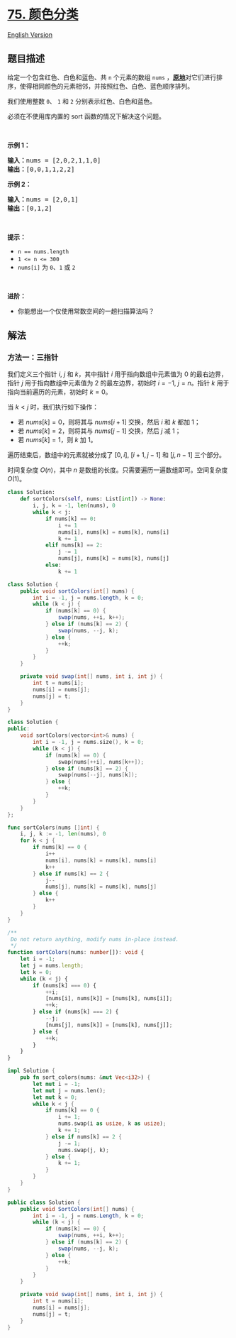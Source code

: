 # [75. 颜色分类](https://leetcode.cn/problems/sort-colors)

[English Version](/solution/0000-0099/0075.Sort%20Colors/README_EN.md)

## 题目描述

<!-- 这里写题目描述 -->

<p>给定一个包含红色、白色和蓝色、共&nbsp;<code>n</code><em> </em>个元素的数组<meta charset="UTF-8" />&nbsp;<code>nums</code>&nbsp;，<strong><a href="https://baike.baidu.com/item/%E5%8E%9F%E5%9C%B0%E7%AE%97%E6%B3%95" target="_blank">原地</a></strong>对它们进行排序，使得相同颜色的元素相邻，并按照红色、白色、蓝色顺序排列。</p>

<p>我们使用整数 <code>0</code>、&nbsp;<code>1</code> 和 <code>2</code> 分别表示红色、白色和蓝色。</p>

<ul>
</ul>

<p>必须在不使用库内置的 sort 函数的情况下解决这个问题。</p>

<p>&nbsp;</p>

<p><strong>示例 1：</strong></p>

<pre>
<strong>输入：</strong>nums = [2,0,2,1,1,0]
<strong>输出：</strong>[0,0,1,1,2,2]
</pre>

<p><strong>示例 2：</strong></p>

<pre>
<strong>输入：</strong>nums = [2,0,1]
<strong>输出：</strong>[0,1,2]
</pre>

<p>&nbsp;</p>

<p><strong>提示：</strong></p>

<ul>
	<li><code>n == nums.length</code></li>
	<li><code>1 &lt;= n &lt;= 300</code></li>
	<li><code>nums[i]</code> 为 <code>0</code>、<code>1</code> 或 <code>2</code></li>
</ul>

<p>&nbsp;</p>

<p><strong>进阶：</strong></p>

<ul>
	<li>你能想出一个仅使用常数空间的一趟扫描算法吗？</li>
</ul>

## 解法

### 方法一：三指针

我们定义三个指针 $i$, $j$ 和 $k$，其中指针 $i$ 用于指向数组中元素值为 $0$ 的最右边界，指针 $j$ 用于指向数组中元素值为 $2$ 的最左边界，初始时 $i=-1$, $j=n$。指针 $k$ 用于指向当前遍历的元素，初始时 $k=0$。

当 $k \lt j$ 时，我们执行如下操作：

-   若 $nums[k]=0$，则将其与 $nums[i+1]$ 交换，然后 $i$ 和 $k$ 都加 $1$；
-   若 $nums[k]=2$，则将其与 $nums[j-1]$ 交换，然后 $j$ 减 $1$；
-   若 $nums[k]=1$，则 $k$ 加 $1$。

遍历结束后，数组中的元素就被分成了 $[0,i]$, $[i+1,j-1]$ 和 $[j,n-1]$ 三个部分。

时间复杂度 $O(n)$，其中 $n$ 是数组的长度。只需要遍历一遍数组即可。空间复杂度 $O(1)$。

<!-- tabs:start -->

```python
class Solution:
    def sortColors(self, nums: List[int]) -> None:
        i, j, k = -1, len(nums), 0
        while k < j:
            if nums[k] == 0:
                i += 1
                nums[i], nums[k] = nums[k], nums[i]
                k += 1
            elif nums[k] == 2:
                j -= 1
                nums[j], nums[k] = nums[k], nums[j]
            else:
                k += 1
```

```java
class Solution {
    public void sortColors(int[] nums) {
        int i = -1, j = nums.length, k = 0;
        while (k < j) {
            if (nums[k] == 0) {
                swap(nums, ++i, k++);
            } else if (nums[k] == 2) {
                swap(nums, --j, k);
            } else {
                ++k;
            }
        }
    }

    private void swap(int[] nums, int i, int j) {
        int t = nums[i];
        nums[i] = nums[j];
        nums[j] = t;
    }
}
```

```cpp
class Solution {
public:
    void sortColors(vector<int>& nums) {
        int i = -1, j = nums.size(), k = 0;
        while (k < j) {
            if (nums[k] == 0) {
                swap(nums[++i], nums[k++]);
            } else if (nums[k] == 2) {
                swap(nums[--j], nums[k]);
            } else {
                ++k;
            }
        }
    }
};
```

```go
func sortColors(nums []int) {
	i, j, k := -1, len(nums), 0
	for k < j {
		if nums[k] == 0 {
			i++
			nums[i], nums[k] = nums[k], nums[i]
			k++
		} else if nums[k] == 2 {
			j--
			nums[j], nums[k] = nums[k], nums[j]
		} else {
			k++
		}
	}
}
```

```ts
/**
 Do not return anything, modify nums in-place instead.
 */
function sortColors(nums: number[]): void {
    let i = -1;
    let j = nums.length;
    let k = 0;
    while (k < j) {
        if (nums[k] === 0) {
            ++i;
            [nums[i], nums[k]] = [nums[k], nums[i]];
            ++k;
        } else if (nums[k] === 2) {
            --j;
            [nums[j], nums[k]] = [nums[k], nums[j]];
        } else {
            ++k;
        }
    }
}
```

```rust
impl Solution {
    pub fn sort_colors(nums: &mut Vec<i32>) {
        let mut i = -1;
        let mut j = nums.len();
        let mut k = 0;
        while k < j {
            if nums[k] == 0 {
                i += 1;
                nums.swap(i as usize, k as usize);
                k += 1;
            } else if nums[k] == 2 {
                j -= 1;
                nums.swap(j, k);
            } else {
                k += 1;
            }
        }
    }
}
```

```cs
public class Solution {
    public void SortColors(int[] nums) {
        int i = -1, j = nums.Length, k = 0;
        while (k < j) {
            if (nums[k] == 0) {
                swap(nums, ++i, k++);
            } else if (nums[k] == 2) {
                swap(nums, --j, k);
            } else {
                ++k;
            }
        }
    }

    private void swap(int[] nums, int i, int j) {
        int t = nums[i];
        nums[i] = nums[j];
        nums[j] = t;
    }
}
```

<!-- tabs:end -->

<!-- end -->
